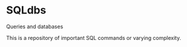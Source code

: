 # SQLdbs
Queries and databases

This is a repository of important SQL commands or varying complexity.
